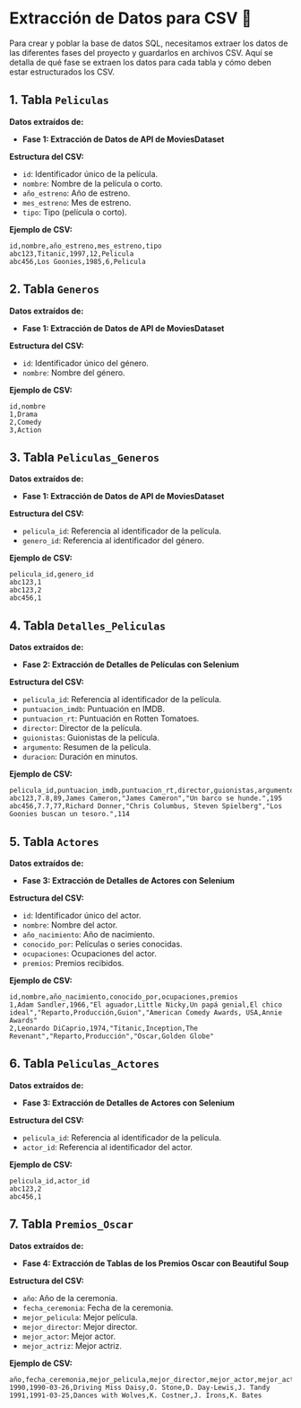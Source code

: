 # **Extracción de Datos para CSV** 📂

Para crear y poblar la base de datos SQL, necesitamos extraer los datos de las diferentes fases del proyecto y guardarlos en archivos CSV. Aquí se detalla de qué fase se extraen los datos para cada tabla y cómo deben estar estructurados los CSV.

## **1. Tabla `Peliculas`**

**Datos extraídos de:** 
- **Fase 1: Extracción de Datos de API de MoviesDataset**

**Estructura del CSV:**
- `id`: Identificador único de la película.
- `nombre`: Nombre de la película o corto.
- `año_estreno`: Año de estreno.
- `mes_estreno`: Mes de estreno.
- `tipo`: Tipo (película o corto).

**Ejemplo de CSV:**
```csv
id,nombre,año_estreno,mes_estreno,tipo
abc123,Titanic,1997,12,Pelicula
abc456,Los Goonies,1985,6,Pelicula
```

## **2. Tabla `Generos`**

**Datos extraídos de:** 
- **Fase 1: Extracción de Datos de API de MoviesDataset**

**Estructura del CSV:**
- `id`: Identificador único del género.
- `nombre`: Nombre del género.

**Ejemplo de CSV:**
```csv
id,nombre
1,Drama
2,Comedy
3,Action
```

## **3. Tabla `Peliculas_Generos`**

**Datos extraídos de:** 
- **Fase 1: Extracción de Datos de API de MoviesDataset**

**Estructura del CSV:**
- `pelicula_id`: Referencia al identificador de la película.
- `genero_id`: Referencia al identificador del género.

**Ejemplo de CSV:**
```csv
pelicula_id,genero_id
abc123,1
abc123,2
abc456,1
```

## **4. Tabla `Detalles_Peliculas`**

**Datos extraídos de:** 
- **Fase 2: Extracción de Detalles de Películas con Selenium**

**Estructura del CSV:**
- `pelicula_id`: Referencia al identificador de la película.
- `puntuacion_imdb`: Puntuación en IMDB.
- `puntuacion_rt`: Puntuación en Rotten Tomatoes.
- `director`: Director de la película.
- `guionistas`: Guionistas de la película.
- `argumento`: Resumen de la película.
- `duracion`: Duración en minutos.

**Ejemplo de CSV:**
```csv
pelicula_id,puntuacion_imdb,puntuacion_rt,director,guionistas,argumento,duracion
abc123,7.8,89,James Cameron,"James Cameron","Un barco se hunde.",195
abc456,7.7,77,Richard Donner,"Chris Columbus, Steven Spielberg","Los Goonies buscan un tesoro.",114
```

## **5. Tabla `Actores`**

**Datos extraídos de:** 
- **Fase 3: Extracción de Detalles de Actores con Selenium**

**Estructura del CSV:**
- `id`: Identificador único del actor.
- `nombre`: Nombre del actor.
- `año_nacimiento`: Año de nacimiento.
- `conocido_por`: Películas o series conocidas.
- `ocupaciones`: Ocupaciones del actor.
- `premios`: Premios recibidos.

**Ejemplo de CSV:**
```csv
id,nombre,año_nacimiento,conocido_por,ocupaciones,premios
1,Adam Sandler,1966,"El aguador,Little Nicky,Un papá genial,El chico ideal","Reparto,Producción,Guion","American Comedy Awards, USA,Annie Awards"
2,Leonardo DiCaprio,1974,"Titanic,Inception,The Revenant","Reparto,Producción","Oscar,Golden Globe"
```

## **6. Tabla `Peliculas_Actores`**

**Datos extraídos de:** 
- **Fase 3: Extracción de Detalles de Actores con Selenium**

**Estructura del CSV:**
- `pelicula_id`: Referencia al identificador de la película.
- `actor_id`: Referencia al identificador del actor.

**Ejemplo de CSV:**
```csv
pelicula_id,actor_id
abc123,2
abc456,1
```

## **7. Tabla `Premios_Oscar`**

**Datos extraídos de:** 
- **Fase 4: Extracción de Tablas de los Premios Oscar con Beautiful Soup**

**Estructura del CSV:**
- `año`: Año de la ceremonia.
- `fecha_ceremonia`: Fecha de la ceremonia.
- `mejor_pelicula`: Mejor película.
- `mejor_director`: Mejor director.
- `mejor_actor`: Mejor actor.
- `mejor_actriz`: Mejor actriz.

**Ejemplo de CSV:**
```csv
año,fecha_ceremonia,mejor_pelicula,mejor_director,mejor_actor,mejor_actriz
1990,1990-03-26,Driving Miss Daisy,O. Stone,D. Day-Lewis,J. Tandy
1991,1991-03-25,Dances with Wolves,K. Costner,J. Irons,K. Bates

